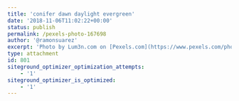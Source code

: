 ```yaml
---
title: 'conifer dawn daylight evergreen'
date: '2018-11-06T11:02:22+00:00'
status: publish
permalink: /pexels-photo-167698
author: '@ramonsuarez'
excerpt: 'Photo by Lum3n.com on [Pexels.com](https://www.pexels.com/photo/conifer-dawn-daylight-evergreen-167698/)'
type: attachment
id: 801
siteground_optimizer_optimization_attempts:
    - '1'
siteground_optimizer_is_optimized:
    - '1'
---
```

<!DOCTYPE html PUBLIC "-//W3C//DTD HTML 4.0 Transitional//EN" "http://www.w3.org/TR/REC-html40/loose.dtd">
<?xml encoding="UTF-8">
